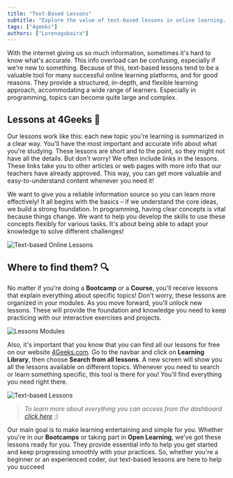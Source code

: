 ```yaml
---
title: "Text-Based Lessons"
subtitle: "Explore the value of text-based lessons in online learning. Discover how 4Geeks provides structured and flexible lessons, delivering essential information to build a strong foundation in programming."
tags: ["4geeks"]
authors: ["Lorenagubaira"]
---
```


With the internet giving us so much information, sometimes it's hard to know what's accurate. This info overload can be confusing, especially if we're new to something. Because of this, text-based lessons tend to be a valuable tool for many successful online learning platforms, and for good reasons. They provide a structured, in-depth, and flexible learning approach, accommodating a wide range of learners. Especially in programming, topics can become quite large and complex.

## Lessons at 4Geeks 📖

Our lessons work like this: each new topic you're learning is summarized in a clear way. You'll have the most important and accurate info about what you're studying. These lessons are short and to the point, so they might not have all the details. But don't worry! We often include links in the lessons. These links take you to other articles or web pages with more info that our teachers have already approved. This way, you can get more valuable and easy-to-understand content whenever you need it!

We want to give you a reliable information source so you can learn more effectively! It all begins with the basics – if we understand the core ideas, we build a strong foundation. In programming, having clear concepts is vital because things change. We want to help you develop the skills to use these concepts flexibly for various tasks. It's about being able to adapt your knowledge to solve different challenges!

![Text-based Online Lessons](https://breathecode.herokuapp.com/v1/media/file/online-lessons-png?raw=true)

## Where to find them? 🔍

No matter if you're doing a **Bootcamp** or a **Course**, you'll receive lessons that explain everything about specific topics! Don't worry, these lessons are organized in your modules. As you move forward, you'll unlock new lessons. These will provide the foundation and knowledge you need to keep practicing with our interactive exercises and projects.                   

![Lessons Modules](https://breathecode.herokuapp.com/v1/media/file/lesson-modules-png?raw=true)

Also, it's important that you know that you can find all our lessons for free on our website [4Geeks.com](https://4geeks.com/lessons). Go to the navbar and click on **Learning Library**, then choose **Search from all lessons**. A new screen will show you all the lessons available on different topics. Whenever you need to search or learn something specific, this tool is there for you! You'll find everything you need right there.

![Text-based Lessons](https://breathecode.herokuapp.com/v1/media/file/text-based-lessons-png?raw=true)

> *To learn more about everything you can access from the dashboard [click here](https://4geeks.com/docs/knowledge-base-4geeks/manage-your-4geeks-account)* ;)

Our main goal is to make learning entertaining and simple for you. Whether you're in our **Bootcamps** or taking part in **Open Learning**, we've got these lessons ready for you. They provide essential info to help you get started and keep progressing smoothly with your practices. So, whether you're a beginner or an experienced coder, our text-based lessons are here to help you succeed
